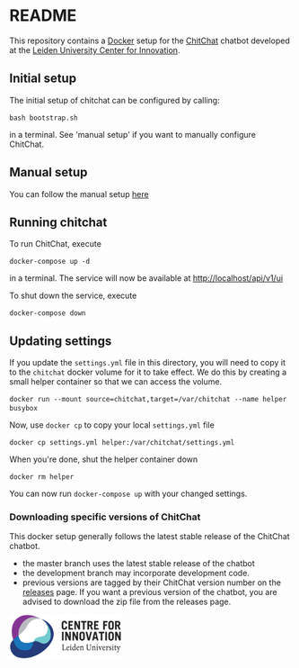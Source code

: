 # README

This repository contains a [Docker](https://www.docker.com/) setup for the [ChitChat](https://bitbucket.org/arvid/chitchat/overview) chatbot developed at the [Leiden University Center for Innovation](https://www.centre4innovation.org/).

## Initial setup

The initial setup of chitchat can be configured by calling:

```
bash bootstrap.sh
```

in a terminal. See 'manual setup' if you want to manually configure ChitChat.

## Manual setup

You can follow the manual setup [here](https://github.com/JasperHG90/chitchat-docker/blob/master/manual_setup.md)

## Running chitchat

To run ChitChat, execute

```
docker-compose up -d
```

in a terminal. The service will now be available at [http://localhost/api/v1/ui](http://localhost/api/v1/ui)

To shut down the service, execute

```
docker-compose down
```

## Updating settings

If you update the `settings.yml` file in this directory, you will need to copy it to the `chitchat` docker volume for it to take effect. We do this by creating a small helper container so that we can access the volume.

```
docker run --mount source=chitchat,target=/var/chitchat --name helper busybox
```

Now, use `docker cp` to copy your local `settings.yml` file

```
docker cp settings.yml helper:/var/chitchat/settings.yml
```

When you're done, shut the helper container down

```
docker rm helper
```

You can now run `docker-compose up` with your changed settings.

### Downloading specific versions of ChitChat

This docker setup generally follows the latest stable release of the ChitChat chatbot.

* the master branch uses the latest stable release of the chatbot
* the development branch may incorporate development code.
* previous versions are tagged by their ChitChat version number on the [releases](https://github.com/JasperHG90/chitchat-docker/releases) page. If you want a previous  version of the chatbot, you are advised to download the zip file from the releases page.

<img src="img/center-for-innovation.png" width="200">
